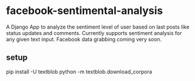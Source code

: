 # facebook-sentimental-analysis
A Django App to analyze the sentiment level of user based on last posts like status updates and comments.
Currently supports sentiment analysis for any given text input. Facebook data grabbing coming very soon.
## setup
pip install -U textblob
python -m textblob.download_corpora